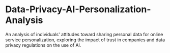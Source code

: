 # Data-Privacy-AI-Personalization-Analysis
An analysis of individuals' attitudes toward sharing personal data for online service personalization, exploring the impact of trust in companies and data privacy regulations on the use of AI.
